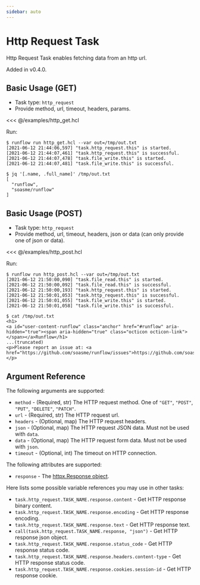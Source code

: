 ```yaml
---
sidebar: auto
---
```


# Http Request Task

Http Request Task enables fetching data from an http url.

Added in v0.4.0.

## Basic Usage (GET)

* Task type: `http_request`
* Provide method, url, timeout, headers, params.

<<< @/examples/http_get.hcl

Run:

```
$ runflow run http_get.hcl --var out=/tmp/out.txt
[2021-06-12 21:44:06,597] "task.http_request.this" is started.
[2021-06-12 21:44:07,461] "task.http_request.this" is successful.
[2021-06-12 21:44:07,478] "task.file_write.this" is started.
[2021-06-12 21:44:07,481] "task.file_write.this" is successful.

$ jq '[.name, .full_name]' /tmp/out.txt
[
  "runflow",
  "soasme/runflow"
]
```

## Basic Usage (POST)

* Task type: `http_request`
* Provide method, url, timeout, headers, json or data (can only provide one of json or data).

<<< @/examples/http_post.hcl

Run:

```
$ runflow run http_post.hcl --var out=/tmp/out.txt
[2021-06-12 21:50:00,090] "task.file_read.this" is started.
[2021-06-12 21:50:00,092] "task.file_read.this" is successful.
[2021-06-12 21:50:00,193] "task.http_request.this" is started.
[2021-06-12 21:50:01,053] "task.http_request.this" is successful.
[2021-06-12 21:50:01,055] "task.file_write.this" is started.
[2021-06-12 21:50:01,058] "task.file_write.this" is successful.

$ cat /tmp/out.txt
<h1>
<a id="user-content-runflow" class="anchor" href="#runflow" aria-hidden="true"><span aria-hidden="true" class="octicon octicon-link"></span></a>Runflow</h1>
...(truncated)
<p>Please report an issue at: <a href="https://github.com/soasme/runflow/issues">https://github.com/soasme/runflow/issues</a>.</p>
```

## Argument Reference

The following arguments are supported:

* `method` - (Required, str) The HTTP request method. One of `"GET"`, `"POST"`, `"PUT"`, `"DELETE"`, `"PATCH"`.
* `url` - (Required, str) The HTTP request url.
* `headers` - (Optional, map) The HTTP request headers.
* `json` - (Optional, map) The HTTP request JSON data. Must not be used with `data`.
* `data` - (Optional, map) The HTTP request form data. Must not be used with `json`.
* `timeout` - (Optional, int) The timeout on HTTP connection.

The following attributes are supported:

* `response` - The [httpx.Response object](https://www.python-httpx.org/quickstart/).

Here lists some possible variable references you may use in other tasks:

* `task.http_request.TASK_NAME.response.content` - Get HTTP response binary content.
* `task.http_request.TASK_NAME.response.encoding` - Get HTTP response encoding.
* `task.http_request.TASK_NAME.response.text` - Get HTTP response text.
* `call(task.http_request.TASK_NAME.response, "json")` - Get HTTP response json object.
* `task.http_request.TASK_NAME.response.status_code` - Get HTTP response status code.
* `task.http_request.TASK_NAME.response.headers.content-type` - Get HTTP response status code.
* `task.http_request.TASK_NAME.response.cookies.session-id` - Get HTTP response cookie.
